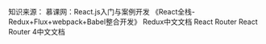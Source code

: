 知识来源：
慕课网：React.js入门与案例开发
《React全栈-Redux+Flux+webpack+Babel整合开发》
Redux中文文档
React Router
React Router 4中文文档
